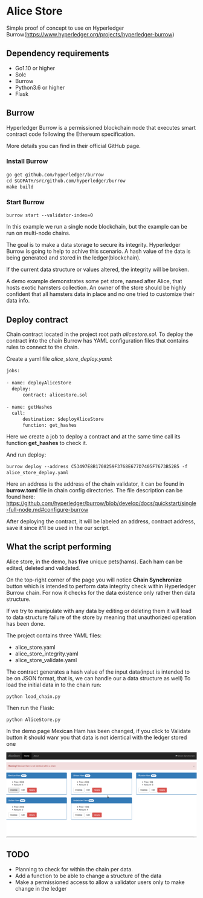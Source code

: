 # Alice Store
Simple proof of concept to use on Hyperledger Burrow(https://www.hyperledger.org/projects/hyperledger-burrow)

## Dependency requirements
- Go1.10 or higher
- Solc
- Burrow
- Python3.6 or higher
- Flask

## Burrow
Hyperledger Burrow is a permissioned blockchain node that executes smart contract code following the Ethereum specification.

More details you can find in their official GitHub page.

### Install Burrow
```
go get github.com/hyperledger/burrow
cd $GOPATH/src/github.com/hyperledger/burrow
make build
```

### Start Burrow
```
burrow start --validator-index=0
```


In this example we run a single node blockchain, but the example can be run on multi-node chains.

The goal is to make a data storage to secure its integrity. Hyperledger Burrow is going to help to achive this scenario.
A hash value of the data is being generated and stored in the ledger(blockchain).

If the current data structure or values altered, the integrity will be broken.

A demo example demonstrates some pet store, named after Alice, that hosts exotic hamsters collection.
An owner of the store should be highly confident that all hamsters data in place and no one tried to customize their data info.

## Deploy contract
Chain contract located in the project root path _alicestore.sol_.
To deploy the contract into the chain Burrow has YAML configuration files that contains rules to connect to the chain.

Create a yaml file _alice_store_deploy.yaml_:
```
jobs:

- name: deployAliceStore
  deploy:
      contract: alicestore.sol

- name: getHashes
  call:
      destination: $deployAliceStore
      function: get_hashes
```

Here we create a job to deploy a contract and at the same time call its function **get_hashes** to check it.

And run deploy:
```
burrow deploy --address C53497E8B1708259F3768E677D7405F7673B52B5 -f alice_store_deploy.yaml
```

Here an address is the address of the chain validator, it can be found in **burrow.toml** file in chain config directories.
The file description can be found here: https://github.com/hyperledger/burrow/blob/develop/docs/quickstart/single-full-node.md#configure-burrow

After deploying the contract, it will be labeled an address, contract address, save it since it'll be used in the our script.

## What the script performing
Alice store, in the demo, has **five** unique pets(hams). Each ham can be edited, deleted and validated.

On the top-right corner of the page you will notice **Chain Synchronize** button which is intended to perform data integrity check within Hyperledger Burrow chain.
For now it checks for the data existence only rather then data structure.

If we try to manipulate with any data by editing or deleting them it will lead to data structure failure of the store by meaning that unauthorized operation has been done.

The project contains three YAML files:
 - alice_store.yaml
 - alice_store_integrity.yaml
 - alice_store_validate.yaml

The contract generates a hash value of the input data(input is intended to be on JSON format, that is, we can handle our a data structure as well)
To load the initial data in to the chain run:
```
python load_chain.py
```

Then run the Flask:
```
python AliceStore.py
```
In the demo page Mexican Ham has been changed, if you click to Validate button it should wanr you that data is not identical with the ledger stored one

![alt Alice store demo](https://github.com/dcodeteam/alice_store/raw/master/screendemo.png)

## TODO
 - Planning to check for within the chain per data.
 - Add a function to be able to change a structure of the data
 - Make a permissioned access to allow a validator users only to make change in the ledger


